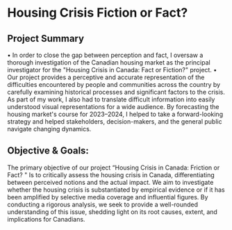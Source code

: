 # Housing Crisis Fiction or Fact?
## Project Summary

•	In order to close the gap between perception and fact, I oversaw a thorough investigation of the Canadian housing market as the principal investigator for the "Housing Crisis in Canada: Fact or Fiction?" project. 
•	Our project provides a perceptive and accurate representation of the difficulties encountered by people and communities across the country by carefully examining historical processes and significant factors to the crisis. As part of my work, I also had to translate difficult information into easily understood visual representations for a wide audience. By forecasting the housing market's course for 2023–2024, I helped to take a forward-looking strategy and helped stakeholders, decision-makers, and the general public navigate changing dynamics.

## Objective & Goals:

The primary objective of our project “Housing Crisis in Canada: Friction or Fact? " Is to critically assess
the housing crisis in Canada, differentiating between perceived notions and the actual impact. We aim
to investigate whether the housing crisis is substantiated by empirical evidence or if it has been
amplified by selective media coverage and influential figures. By conducting a rigorous analysis, we seek
to provide a well-rounded understanding of this issue, shedding light on its root causes, extent, and
implications for Canadians.
